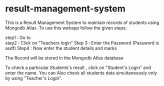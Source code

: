 # result-management-system
This is a Result Management System to maintain records of students using Mongodb Atlas .To use this webapp follow the given steps;

step1 : Go to <br>
step2 : Click on "Teachers login" 
Step 3 : Enter the Password (Password is asdf)
Step4 : Now enter the student details and marks

The Record will be stored in the Mongodb Atlas database 

To check a particular Students's result , click on "Student's Login" and enter the name.
You can Also check all students data simultaneously only by using "Teacher's Login".
